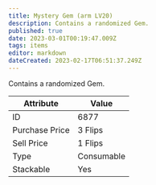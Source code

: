 ```yaml
---
title: Mystery Gem (arm LV20)
description: Contains a randomized Gem.
published: true
date: 2023-03-01T00:19:47.009Z
tags: items
editor: markdown
dateCreated: 2023-02-17T06:51:37.249Z
---
```


Contains a randomized Gem.

|Attribute|Value|
|-|-|
|ID|6877|
|Purchase Price|3 Flips|
|Sell Price|1 Flips|
|Type|Consumable|
|Stackable|Yes|


